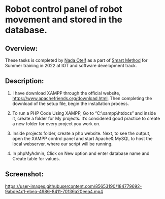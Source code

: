 
# Robot control panel of robot movement and stored in the database.
## Overview:

These tasks is completed by [Nada Oteif](https://sa.linkedin.com/in/nadaoteif) as a part of [Smart Method](https://s-m.com.sa/en/index.html) for Summer training in 2022 at IOT and software development track.

## Description:

1. I have download XAMPP through the official website, https://www.apachefriends.org/download.html, Then completing the download of the setup file, begin the installation process.

2. To run a PHP Code Using XAMPP, Go to “C:\xampp\htdocs” and inside it, create a folder for My projects. It’s considered good practice to create a new folder for every project you work on.

3. Inside projects folder, create a php website. Next, to see the output, open the XAMPP control panel and start Apache& MySQL to host the local webserver, where our script will be running.

4. In phpMyAdmin, Click on New option and enter database name and Create table for values.


## Screenshot:


https://user-images.githubusercontent.com/85653190/184779692-9abde4c1-ebea-4986-8411-70136a20eea4.mp4

